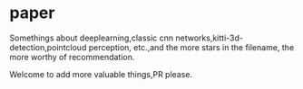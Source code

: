 # paper

Somethings about deeplearning,classic cnn networks,kitti-3d-detection,pointcloud perception, etc.,and the more stars in the filename, the more worthy of recommendation.


Welcome to add more valuable things,PR please.

